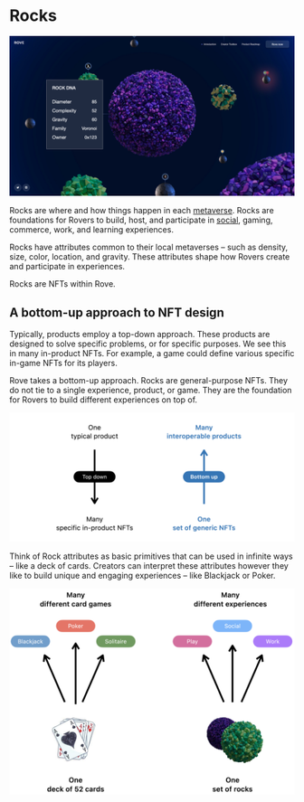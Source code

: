 # Rocks



![A metaverse, composed of rocks with different attributes.](../../.gitbook/assets/Rove.039.jpeg)

Rocks are where and how things happen in each [metaverse](../metaverses.md). Rocks are foundations for Rovers to build, host, and participate in [social](../../immersive-experiences/social-experiences.md), gaming, commerce, work, and learning experiences.

Rocks have attributes common to their local metaverses – such as density, size, color, location, and gravity. These attributes shape how Rovers create and participate in experiences.

Rocks are NFTs within Rove.

## A bottom-up approach to NFT design

Typically, products employ a top-down approach. These products are designed to solve specific problems, or for specific purposes. We see this in many in-product NFTs. For example, a game could define various specific in-game NFTs for its players.

Rove takes a bottom-up approach. Rocks are general-purpose NFTs. They do not tie to a single experience, product, or game. They are the foundation for Rovers to build different experiences on top of.

![A bottom-up approach to NFT design.](<../../.gitbook/assets/image (11).png>)

Think of Rock attributes as basic primitives that can be used in infinite ways – like a deck of cards. Creators can interpret these attributes however they like to build unique and engaging experiences – like Blackjack or Poker.

![The community decides what to do with rocks.](<../../.gitbook/assets/image (14).png>)
